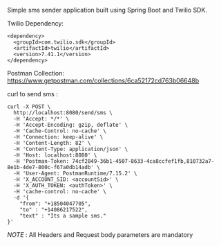 Simple sms sender application built using Spring Boot and Twilio SDK.

Twilio Dependency:
```
<dependency>
  <groupId>com.twilio.sdk</groupId>
  <artifactId>twilio</artifactId>
  <version>7.41.1</version>
</dependency>
```

Postman Collection:
https://www.getpostman.com/collections/6ca52172cd763b06648b

curl to send sms : 

```
curl -X POST \
  http://localhost:8080/send/sms \
  -H 'Accept: */*' \
  -H 'Accept-Encoding: gzip, deflate' \
  -H 'Cache-Control: no-cache' \
  -H 'Connection: keep-alive' \
  -H 'Content-Length: 82' \
  -H 'Content-Type: application/json' \
  -H 'Host: localhost:8080' \
  -H 'Postman-Token: 74cf2849-36b1-4507-8633-4ca8ccfef1fb,810732a7-8e1b-4de7-800c-f67a0db14adb' \
  -H 'User-Agent: PostmanRuntime/7.15.2' \
  -H 'X_ACCOUNT_SID: <accountSid>' \
  -H 'X_AUTH_TOKEN: <authToken>' \
  -H 'cache-control: no-cache' \
  -d '{
	"from": "+18504047705",
	"to" : "+14086217522",
	"text" : "Its a sample sms."
}'
```

*NOTE* : All Headers and Request body parameters are mandatory
